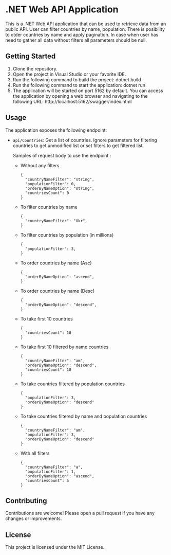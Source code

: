 # .NET Web API Application

This is a .NET Web API application that can be used to retrieve data from an public API.
User can filter countries by name, population. There is posibility to otder countries by name and apply pagination.
In case when user has need to gather all data without filters all parameters should be null.

## Getting Started

1. Clone the repository.
2. Open the project in Visual Studio or your favorite IDE.
3. Run the following command to build the project:
   dotnet build
4. Run the following command to start the application:
   dotnet run
5. The application will be started on port 5162 by default. You can access the application by opening a web browser and navigating to the following URL:
   http://localhost:5162/swagger/index.html

## Usage

The application exposes the following endpoint:

* `api/Countries`: Get a list of countries. Ignore parameters for filtering countries to get unmodified list or set filters to get filtered list.
  
  Samples of request body to use the endpoint :
    - Without any filters
       ```
       {
         "countryNameFilter": "string",
         "populationFilter": 0,
         "orderByNameOption": "string",
         "countriesCount": 0
       }
       ```
    - To filter countries by name
       ```
       {
         "countryNameFilter": "Ukr",
       }
       ```
    - To filter countries by population (in millions)
       ```
       {
         "populationFilter": 3,
       }
       ```
    - To order countries by name (Asc)
       ```
       {
         "orderByNameOption": "ascend",
       }
       ```
    - To order countries by name (Desc)
       ```
       {
         "orderByNameOption": "descend",
       }
       ```
    - To take first 10 countries
       ```
       {
         "countriesCount": 10
       }
       ```
    - To take first 10 filtered by name countries
       ```
       {
         "countryNameFilter": "am",
         "orderByNameOption": "descend",
         "countriesCount": 10
       }
       ```
    - To take countries filtered by population countries
       ```
       {
         "populationFilter": 3,
         "orderByNameOption": "descend"
       }
       ```
    - To take countries filtered by name and population countries
       ```
       {
         "countryNameFilter": "am",
         "populationFilter": 3,
         "orderByNameOption": "descend"
       }
       ```
    - With all filters
       ```
       {
         "countryNameFilter": "a",
         "populationFilter": 1,
         "orderByNameOption": "ascend",
         "countriesCount": 5
       }
       ```

## Contributing

Contributions are welcome! Please open a pull request if you have any changes or improvements.

## License

This project is licensed under the MIT License.
